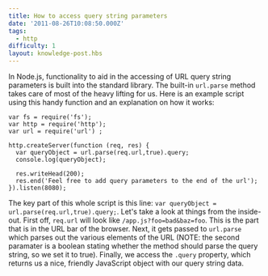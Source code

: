 ```yaml
---
title: How to access query string parameters
date: '2011-08-26T10:08:50.000Z'
tags:
  - http
difficulty: 1
layout: knowledge-post.hbs
---
```


In Node.js, functionality to aid in the accessing of URL query string parameters is built into the standard library. The built-in `url.parse` method takes care of most of the heavy lifting for us.  Here is an example script using this handy function and an explanation on how it works:

    var fs = require('fs');
    var http = require('http');
    var url = require('url') ;

    http.createServer(function (req, res) {
      var queryObject = url.parse(req.url,true).query;
      console.log(queryObject);

      res.writeHead(200);
      res.end('Feel free to add query parameters to the end of the url');
    }).listen(8080);

The key part of this whole script is this line: `var queryObject = url.parse(req.url,true).query;`. Let's take a look at things from the inside-out.  First off, `req.url` will look like `/app.js?foo=bad&baz=foo`. This is the part that is in the URL bar of the browser. Next, it gets passed to `url.parse` which parses out the various elements of the URL (NOTE: the second paramater is a boolean stating whether the method should parse the query string, so we set it to true). Finally, we access the `.query` property, which returns us a nice, friendly JavaScript object with our query string data. 
